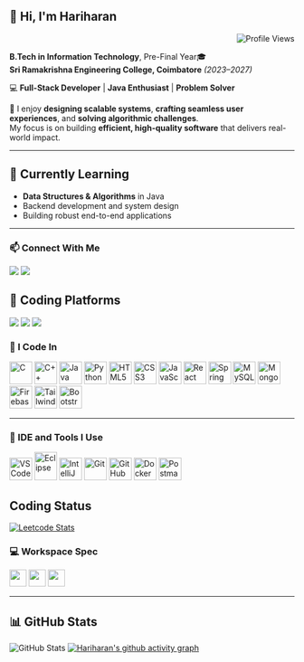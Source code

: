 ## 👋 Hi, I'm Hariharan 
<p align="right">
  <img src="https://komarev.com/ghpvc/?username=hariharan-r06&label=Profile%20Views&color=0e75b6&style=flat" alt="Profile Views" />
</p>

  **B.Tech in Information Technology**, Pre-Final Year🎓  
**Sri Ramakrishna Engineering College, Coimbatore** *(2023–2027)*  

💻 **Full-Stack Developer** | **Java Enthusiast** | **Problem Solver**  

🔧 I enjoy **designing scalable systems**, **crafting seamless user experiences**, and **solving algorithmic challenges**.  
My focus is on building **efficient, high-quality software** that delivers real-world impact.

---

## 🚀 Currently Learning  
- **Data Structures & Algorithms** in Java  
- Backend development and system design  
- Building robust end-to-end applications  

---
  
### 📫 Connect With Me  
[<img src="https://img.shields.io/badge/LinkedIn-0077B5?style=for-the-badge&logo=linkedin&logoColor=white" />](https://www.linkedin.com/in/hariharan-r06/)
[<img src="https://img.shields.io/badge/GitHub-100000?style=for-the-badge&logo=github&logoColor=white" />](https://github.com/hariharan-r06)



## 🧠 Coding Platforms
[<img src="https://img.shields.io/badge/LeetCode-Profile-orange?style=for-the-badge&logo=leetcode" />](https://leetcode.com/u/hariharan-r06/)
[<img src="https://img.shields.io/badge/HackerRank-Profile-green?style=for-the-badge&logo=hackerrank" />](https://www.hackerrank.com/hari_2305032)
[<img src="https://img.shields.io/badge/SkillRack-Profile-blue?style=for-the-badge" />](https://www.skillrack.com/faces/resume.xhtml?id=445660&key=73cb7f39e239ecdaa151bcdd834dd2347ec77d2f)

 
### 🚀 I Code In  
<img height="40" src="https://img.icons8.com/color/48/000000/c-programming.png" title="C"/> <img height="40" src="https://img.icons8.com/color/48/000000/c-plus-plus-logo.png" title="C++"/> <img height="40" src="https://img.icons8.com/color/48/000000/java-coffee-cup-logo.png" title="Java"/> <img height="40" src="https://img.icons8.com/color/48/000000/python.png" title="Python"/> <img height="40" src="https://img.icons8.com/color/48/000000/html-5.png" title="HTML5"/> <img height="40" src="https://img.icons8.com/color/48/000000/css3.png" title="CSS3"/> <img height="40" src="https://img.icons8.com/color/48/000000/javascript.png" title="JavaScript"/> <img height="40" src="https://img.icons8.com/color/48/000000/react-native.png" title="React"/> <img height="40" src="https://img.icons8.com/color/48/000000/spring-logo.png" title="Spring Boot"/> <img height="40" src="https://img.icons8.com/color/48/000000/mysql-logo.png" title="MySQL"/> <img height="40" src="https://img.icons8.com/color/48/000000/mongodb.png" title="MongoDB"/> <img height="40" src="https://img.icons8.com/color/48/000000/google-firebase-console.png" title="Firebase"/> <img height="40" src="https://img.icons8.com/color/48/000000/tailwindcss.png" title="Tailwind CSS"/> <img height="40" src="https://img.icons8.com/color/48/000000/bootstrap.png" title="Bootstrap"/>  

---

### 🧰 IDE and Tools I Use  
<img height="40" src="https://img.icons8.com/color/48/000000/visual-studio-code-2019.png" title="VS Code"/> <img width="40" height="50" src="https://img.icons8.com/office/40/java-eclipse.png" title="Eclipse"/> <img height="40" src="https://img.icons8.com/color/48/000000/intellij-idea.png" title="IntelliJ IDEA"/> <img height="40" src="https://img.icons8.com/color/48/000000/git.png" title="Git"/> <img height="40" src="https://img.icons8.com/ios-glyphs/48/000000/github.png" title="GitHub"/> <img height="40" src="https://img.icons8.com/color/48/000000/docker.png" title="Docker"/> <img height="40" src="https://img.icons8.com/dusk/64/000000/postman-api.png" title="Postman"/>  



## Coding Status
[![Leetcode Stats](https://leetcard.jacoblin.cool/hariharan-r06?font=Dancing_Script)](https://leetcode.com/u/hariharan-r06/)

### 💻 Workspace Spec
<img height="30" src="https://img.shields.io/badge/Lenovo-LOQ_15APH8-E2231A?style=for-the-badge&logo=lenovo&logoColor=white"/> <img height="30" src="https://img.shields.io/badge/NVIDIA-RTX_3050_6GB-76B900?style=for-the-badge&logo=nvidia&logoColor=white"/> <img height="30" src="https://img.shields.io/badge/AMD-Ryzen_7_7840HS-ED1C24?style=for-the-badge&logo=amd&logoColor=white"/>

---

## 📊 GitHub Stats  
![GitHub Stats](http://github-profile-summary-cards.vercel.app/api/cards/stats?username=hariharan-r06&theme=dark)
[![Hariharan's github activity graph](https://github-readme-activity-graph.vercel.app/graph?username=hariharan-r06&bg_color=000000&color=ffffff&line=51f565&point=ffffff&area=true&hide_border=true)](https://github.com/ashutosh00710/github-readme-activity-graph)






